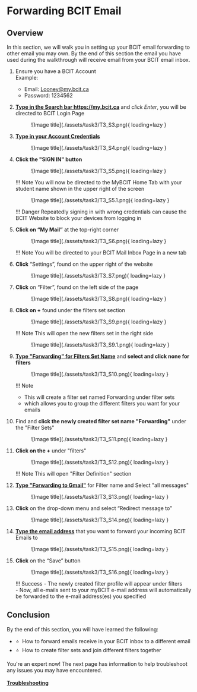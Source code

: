 # Forwarding BCIT Email

## Overview

In this section, we will walk you in setting up your BCIT email forwarding to other email you may own. By the end of this
section the email you have used during the walkthrough will receive email from your BCIT email inbox.

1. Ensure you have a BCIT Account <br>
    Example:
    - Email: <Looney@my.bcit.ca>
    - Password: 1234562

2. <u>**Type in the Search bar <https://my.bcit.ca>**</u> and *click Enter*, you will be directed to BCIT Login Page

    <figure markdown = "span"> ![Image title](./assets/task3/T3_S3.png){ loading=lazy } </figure>

3. <u>**Type in your Account Credentials**</u>
    <!-- Email: <rmaceda1@mybcit.ca>
    Password: 123456789 
    // Maybe we can remove this -->

    <figure markdown = "span"> ![Image title](./assets/task3/T3_S4.png){ loading=lazy } </figure>

4. **Click the "SIGN IN" button**

    <figure markdown = "span"> ![Image title](./assets/task3/T3_S5.png){ loading=lazy } </figure>

    !!! Note
        You will now be directed to the MyBCIT Home Tab with your student name shown in the upper right of the screen

    <figure markdown = "span"> ![Image title](./assets/task3/T3_S5.1.png){ loading=lazy } </figure>

    !!! Danger
        Repeatedly signing in with wrong credentials can cause the BCIT Website to block your devices from logging in

5. **Click on “My Mail”** at the top-right corner

    <figure markdown = "span"> ![Image title](./assets/task3/T3_S6.png){ loading=lazy } </figure>

    !!! Note
        You will be directed to your BCIT Mail Inbox Page in a new tab

6. **Click** “Settings”, found on the upper right of the website

    <figure markdown = "span"> ![Image title](./assets/task3/T3_S7.png){ loading=lazy } </figure>

7. **Click** on “Filter”, found on the left side of the page

    <figure markdown = "span"> ![Image title](./assets/task3/T3_S8.png){ loading=lazy } </figure>

8. **Click on +** found under the filters set section

    <figure markdown = "span"> ![Image title](./assets/task3/T3_S9.png){ loading=lazy } </figure>

    !!! Note
        This will open the new filters set in the right side

    <figure markdown = "span"> ![Image title](./assets/task3/T3_S9.1.png){ loading=lazy } </figure>

9. <u>**Type "Forwarding" for Filters Set Name**</u> and **select and click none for filters**

    <figure markdown = "span"> ![Image title](./assets/task3/T3_S10.png){ loading=lazy } </figure>

    !!! Note
    - This will create a filter set named Forwarding under filter sets
    - which allows you to group the different filters you want for your emails

10. Find and **click the newly created filter set name "Forwarding"** under the "Filter Sets"

    <figure markdown = "span"> ![Image title](./assets/task3/T3_S11.png){ loading=lazy } </figure>

11. **Click on the +** under "filters"

    <figure markdown = "span"> ![Image title](./assets/task3/T3_S12.png){ loading=lazy } </figure>

    !!! Note
        This will open "Filter Definition" section

12. <u>**Type "Forwarding to Gmail"**</u> for Filter name and Select "all messages"

    <figure markdown = "span"> ![Image title](./assets/task3/T3_S13.png){ loading=lazy } </figure>

13. **Click** on the drop-down menu and select “Redirect message to”

    <figure markdown = "span"> ![Image title](./assets/task3/T3_S14.png){ loading=lazy } </figure>

14. <u>**Type the email address**</u> that you want to forward your incoming BCIT Emails to

    <figure markdown = "span"> ![Image title](./assets/task3/T3_S15.png){ loading=lazy } </figure>

15. **Click** on the “Save” button

    <figure markdown = "span"> ![Image title](./assets/task3/T3_S16.png){ loading=lazy } </figure>

    !!! Success
        - The newly created filter profile will appear under filters <br>
        - Now, all e-mails sent to your myBCIT e-mail address will automatically be forwarded to the e-mail address(es) you specified

## Conclusion

By the end of this section, you will have learned the following:
<ul>
    <li id="staremoji"> ⭐&nbsp How to forward emails receive in your BCIT inbox to a different email</li>
    <li id="staremoji"> ⭐&nbsp How to create filter sets and join different filters together</li>
</ul>

You're an expert now! The next page has information to help troubleshoot any issues you may have encountered.
<br>
<br>
[**Troubleshooting**](troubleshooting.md)
